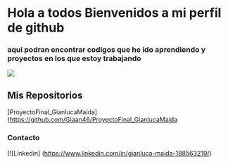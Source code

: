 # Hola a todos Bienvenidos a mi perfil de github 

### aqui podran encontrar codigos que he ido aprendiendo y proyectos en los que estoy trabajando 

![](https://i.blogs.es/239e03/photo-1624953587687-daf255b6b80a/1366_2000.jpeg)


## Mis Repositorios 
[ProyectoFinal_GianlucaMaida](https://github.com/Giaan46/ProyectoFinal_GianlucaMaida 



### Contacto 
[![Linkedin] (https://www.linkedin.com/in/gianluca-maida-188563219/)

